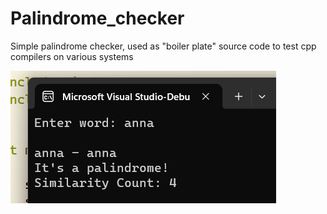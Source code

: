 # Palindrome_checker
Simple palindrome checker, used as "boiler plate" source code to test cpp compilers on various systems

![cover_image](Screenshot_2024-01-15_172204.png)
